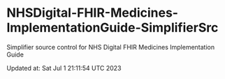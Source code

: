 # NHSDigital-FHIR-Medicines-ImplementationGuide-SimplifierSrc  
Simplifier source control for NHS Digital FHIR Medicines Implementation Guide  


Updated at: Sat Jul  1 21:11:54 UTC 2023
